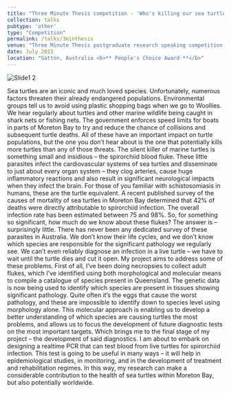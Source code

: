 ```yaml
---
title: "Three Minute Thesis competition - 'Who's killing our sea turtles?'"
collection: talks
pubtype: 'other'
type: "Competition"
permalink: /talks/3minthesis
venue: "Three Minute Thesis postgraduate research speaking competition - School of Veterinary Science, University of Queensland"
date: July 2015
location: "Gatton, Australia <b>** People's Choice Award **</b>"
---
```

![Slide1 2](https://github.com/user-attachments/assets/dc16a8c1-3197-4f58-b922-0ab4f88e22d2)

Sea turtles are an iconic and much loved species. Unfortunately, numerous factors threaten their already endangered populations. Environmental groups tell us to avoid using plastic shopping bags when we go to Woollies. We hear regularly about turtles and other marine wildlife being caught in shark nets or fishing nets. The government enforces speed limits for boats in parts of Moreton Bay to try and reduce the chance of collisions and subsequent turtle deaths. All of these have an important impact on turtle populations, but the one you don’t hear about is the one that potentially kills more turtles than any of those threats. The silent killer of marine turtles is something small and insidious – the spirorchiid blood fluke. These little parasites infect the cardiovascular systems of sea turtles and disseminate to just about every organ system – they clog arteries, cause huge inflammatory reactions and also result in significant neurological impacts when they infect the brain. For those of you familiar with schistosomiasis in humans, these are the turtle equivalent. A recent published survey of the causes of mortality of sea turtles in Moreton Bay determined that 42% of deaths were directly attributable to spirorchiid infection. The overall infection rate has been estimated between 75 and 98%. So, for something so significant, how much do we know about these flukes? The answer is – surprisingly little. There has never been any dedicated survey of these parasites in Australia. We don’t know their life cycles, and we don’t know which species are responsible for the significant pathology we regularly see. We can’t even reliably diagnose an infection in a live turtle – we have to wait until the turtle dies and cut it open. My project aims to address some of these problems. First of all, I’ve been doing necropsies to collect adult flukes, which I’ve identified using both morphological and molecular means to compile a catalogue of species present in Queensland. The genetic data is now being used to identify which species are present in tissues showing significant pathology. Quite often it’s the eggs that cause the worst pathology, and these are impossible to identify down to species level using morphology alone. This molecular approach is enabling us to develop a better understanding of which species are causing turtles the most problems, and allows us to focus the development of future diagnostic tests on the most important targets. Which brings me to the final stage of my project – the development of said diagnostics. I am about to embark on designing a realtime PCR that can test blood from live turtles for spirorchiid infection. This test is going to be useful in many ways – it will help in epidemiological studies, in monitoring, and in the development of treatment and rehabilitation regimes. In this way, my research can make a considerable contribution to the health of sea turtles within Moreton Bay, but also potentially worldwide.
